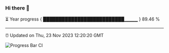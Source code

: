 ### Hi there 👋

⏳ Year progress { ██████████████████████████▁▁▁▁ } 89.46 %

---

⏰ Updated on Thu, 23 Nov 2023 12:20:20 GMT

![Progress Bar CI](https://github.com/liununu/liununu/workflows/Progress%20Bar%20CI/badge.svg)
